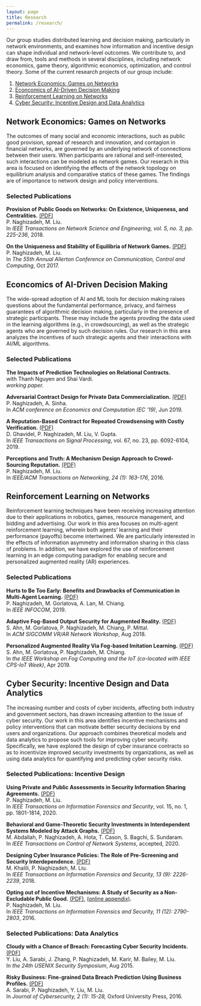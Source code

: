 ```yaml
---
layout: page
title: Research
permalink: /research/
---
```


Our group studies distributed learning and decision making, particularly in network environments, and examines how information and incentive design can shape individual and network-level outcomes. We contribute to, and draw from, tools and methods in several disciplines, including network economics, game theory, algorithmic economics, optimization, and control theory. 
Some of the current research projects of our group include:
<ol>

<li>
<a href="#network-games">Network Economics: Games on Networks</a>
</li>

<li>
<a href="#MLecon">Econcomics of AI-Driven Decision Making</a>
</li>

<li>
<a href="#MARL">Reinforcement Learning on Networks</a>
</li>

<li>
<a href="#cybersecurity">Cyber Security: Incentive Design and Data Analytics</a>
</li>
</ol>


<h2 id="network-games">Network Economics: Games on Networks</h2>

The outcomes of many social and economic interactions, such as public good provision, spread of research and innovation, and contagion in financial networks, are governed by an underlying network of connections between their users. 
When participants are rational and self-interested, such interactions can be modeled as network games. 
Our reserach in this area is focused on identifying the effects of the network topology on equilibrium analysis and comparative statics of these games. 
The findings are of importance to network design and policy interventions.

<h3>Selected Publications</h3>

__Provision of Public Goods on Networks: On Existence, Uniqueness,
and Centralities.__ 
<a href="{{ site.baseurl }}/papers/journals/tnse18.pdf">(PDF)</a><br> 
P. Naghizadeh, M. Liu.<br>
In _IEEE Transactions on Network Science and Engineering, vol. 5, no. 3, pp.
225-236_, 2018.<br>


__On the Uniqueness and Stability of Equilibria of Network Games.__
<a href="/papers/conferences/allerton17_vi-net-games.pdf">(PDF)</a><br>
P. Naghizadeh, M. Liu. <br>
In _The 55th Annual Allerton Conference on Communication, Control and Computing_, Oct 2017.<br>



<h2 id="MLecon">Econcomics of AI-Driven Decision Making</h2>

The wide-spread adoption of AI and ML tools for decision making raises questions about the fundamental performance, privacy, and fairness guarantees of algorithmic decision making,
particularly in the presence of strategic participants. These may include the agents provding the data used in the learning algorithms (e.g., in crowdsourcing),
as well as the strategic agents who are governed by such decision rules. 
Our research in this area analyzes the incentives of such strategic agents and their interactions with AI/ML algorithms. 

<h3>Selected Publications</h3>

__The Impacts of Prediction Technologies on Relational Contracts.__<br>
with Thanh Nguyen and Shai Vardi.<br>
_working paper._

__Adversarial Contract Design for Private Data Commercialization.__
<a href="{{ site.baseurl }}/papers/conferences/ec19.pdf">(PDF)</a><br>
P. Naghizadeh, A. Sinha.<br>
In _ACM conference on Economics and Computation (EC '19)_, Jun 2019.<br>

__A Reputation-Based Contract for Repeated Crowdsensing with Costly Verification.__
<a href="https://arxiv.org/abs/1611.09763">(PDF)</a><br>
D. Ghavidel, P. Naghizadeh, M. Liu, V. Gupta. <br>
In _IEEE Transactions on Signal Processing_, vol. 67, no. 23, pp. 6092-6104, 2019.<br>

__Perceptions and Truth: A Mechanism Design Approach to Crowd-Sourcing Reputation.__
<a href="{{ site.baseurl }}/papers/journals/ton16.pdf">(PDF)</a><br>
P. Naghizadeh, M. Liu. <br>
In _IEEE/ACM Transactions on Networking, 24 (1): 163-176_, 2016.<br>



<h2 id="MARL">Reinforcement Learning on Networks</h2>

Reinforcement learning techniques have been receiving increasing attention due to their applications in robotics, games, resource management, and bidding and advertising.
Our work in this area focuses on multi-agent reinforcement learning, wherein both agents’ learning and their performance (payoffs) become intertwined. 
We are particularly interested in the effects of information asymmetry and information sharing in this class of problems. 
In addition, we have explored the use of reinforcement learning in an edge computing paradigm for enabling secure and personalized augmented reality (AR) experiences.

<h3>Selected Publications</h3>

__Hurts to Be Too Early: Benefits and Drawbacks of Communication in Multi-Agent Learning.__
<a href="{{ site.baseurl }}/papers/conferences/infocom19_marl.pdf">(PDF)</a><br>
P. Naghizadeh, M. Gorlatova, A. Lan, M. Chiang. <br>
In _IEEE INFOCOM_, 2019. <br>

__Adaptive Fog-Based Output Security for Augmented Reality.__
<a href="{{ site.baseurl }}/papers/conferences/sigcommarvr19.pdf">(PDF)</a><br>
S. Ahn, M. Gorlatova, P. Naghizadeh, M. Chiang, P. Mittal.<br>
In _ACM SIGCOMM VR/AR Network Workshop_, Aug 2018.<br>

__Personalized Augmented Reality Via Fog-based Imitation Learning.__
<a href="{{ site.baseurl }}/papers/conferences/fogiot19.pdf">(PDF)</a><br>
S. Ahn, M. Gorlatova, P. Naghizadeh, M. Chiang.<br>
In _the IEEE Workshop on Fog Computing and the IoT (co-located
with IEEE CPS-IoT Week)_, Apr 2019.<br>



<h2 id="cybersecurity">Cyber Security: Incentive Design and Data Analytics</h2>

The increasing number and costs of cyber incidents, affecting both industry and government sectors, has drawn increasing attention to the issue of cyber security. 
Our work in this area identifies incentive mechanisms and policy interventions that can motivate better security decisions by end users and organizations.
Our approach combines theoretical models and data analytics to propose such tools for improving cyber security.
Specifically, we have explored the design of cyber insurance contracts so as to incentivize improved security investments by organizations, as well as using data analytics for quantifying and predicting cyber security risks.

<h3>Selected Publications: Incentive Design</h3>

__Using Private and Public Assessments in Security Information Sharing
Agreements.__
<a href="https://arxiv.org/pdf/1604.04871.pdf">(PDF)</a><br>
P. Naghizadeh, M. Liu.<br>
In _IEEE Transactions on Information Forensics and Security_, vol. 15, no. 1, pp. 1801-1814, 2020.<br>

__Behavioral and Game-Theoretic Security Investments in Interdependent Systems Modeled by Attack Graphs.__
<a href="https://arxiv.org/pdf/2001.03213.pdf">(PDF)</a><br>
M. Abdallah, P. Naghizadeh, A. Hota, T. Cason, S. Bagchi, S. Sundaram.<br>
In _IEEE Transactions on Control of Network Systems_, accepted, 2020.<br>

__Designing Cyber Insurance Policies: The Role of Pre-Screening and Security Interdependence.__
<a href="{{ site.baseurl }}/papers/journals/tifs18.pdf">(PDF)</a><br>
M. Khalili, P. Naghizadeh, M. Liu.<br>
In _IEEE Transactions on Information Forensics and Security, 13 (9): 2226-2239_, 2018.<br> 


__Opting out of Incentive Mechanisms: A Study of Security as a Non-Excludable Public Good.__
<a href="{{ site.baseurl }}/papers/journals/tifs16.pdf">(PDF)</a>, 
<a href="https://drive.google.com/file/d/1reEPOLW0gEPVNan66zr_yj-RRmmE1JcX/view">(online appendix)</a>.
<br>
P. Naghizadeh, M. Liu.<br>
In _IEEE Transactions on Information Forensics and Security, 11 (12): 2790-2803_, 2016.<br>

<h3>Selected Publications: Data Analytics</h3>

__Cloudy with a Chance of Breach: Forecasting Cyber Security Incidents.__
<a href="/papers/conferences/usenix15.pdf">(PDF)</a><br>
Y. Liu, A. Sarabi, J. Zhang, P. Naghizadeh, M. Karir, M. Bailey, M. Liu.<br>
In _the 24th USENIX Security Symposium_, Aug 2015.<br>

__Risky Business: Fine-grained Data Breach Prediction Using Business Profiles.__
<a href="{{ site.baseurl }}/papers/journals/jcyb16.pdf">(PDF)</a><br>
A. Sarabi, P. Naghizadeh, Y. Liu, M. Liu.<br>
In _Journal of Cybersecurity, 2 (1): 15-28,_ Oxford University Press, 2016.<br>


